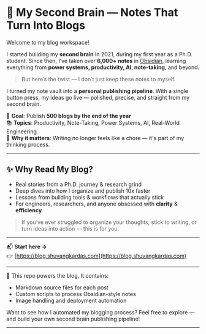# 🧠 My Second Brain — Notes That Turn Into Blogs

Welcome to my blog workspace!

I started building my **second brain** in 2021, during my first year as a Ph.D. student. Since then, I’ve taken over **6,000+ notes** in [Obsidian](https://obsidian.md/), learning everything from **power systems, productivity, AI, note-taking**, and beyond.

> But here’s the twist — I don’t just keep these notes to myself.

I turned my note vault into a **personal publishing pipeline**. With a single button press, my ideas go live — polished, precise, and straight from my second brain.

🎯 **Goal**: Publish **500 blogs by the end of the year**  
📚 **Topics**: Productivity, Note-Taking, Power Systems, AI, Real-World Engineering  
🚀 **Why it matters**: Writing no longer feels like a chore — it's part of my thinking process.

---

## ✨ Why Read My Blog?

- Real stories from a Ph.D. journey & research grind  
- Deep dives into how I organize and publish 10x faster  
- Lessons from building tools & workflows that actually stick  
- For engineers, researchers, and anyone obsessed with **clarity** & **efficiency**

> If you’ve ever struggled to organize your thoughts, stick to writing, or turn ideas into action — this is for you.

---

📬 **Start here →**  
👉 [https://blog.shuvangkardas.com](https://blog.shuvangkardas.com)

---

🔧 This repo powers the blog. It contains:
- Markdown source files for each post
- Custom scripts to process Obsidian-style notes
- Image handling and deployment automation

Want to see how I automated my blogging process? Feel free to explore — and build your own second brain publishing pipeline!

---
